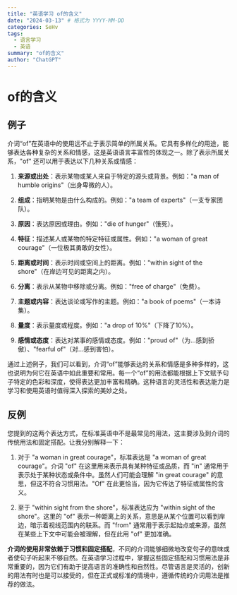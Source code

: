 ```yaml
---
title: "英语学习 of的含义"
date: "2024-03-13" # 格式为 YYYY-MM-DD
categories: SeHv
tags:
  - 语言学习
  - 英语
summary: "of的含义"
author: "ChatGPT"
---
```

# of的含义

## 例子
介词“of”在英语中的使用远不止于表示简单的所属关系。它具有多样化的用途，能够表达各种复杂的关系和情感，这是英语语言丰富性的体现之一。除了表示所属关系，"of" 还可以用于表达以下几种关系或情感：

1. **来源或出处**：表示某物或某人来自于特定的源头或背景。例如："a man of humble origins"（出身卑微的人）。

2. **组成**：指明某物是由什么构成的。例如："a team of experts"（一支专家团队）。

3. **原因**：表达原因或理由。例如："die of hunger"（饿死）。

4. **特征**：描述某人或某物的特定特征或属性。例如："a woman of great courage"（一位极其勇敢的女性）。

5. **距离或时间**：表示时间或空间上的距离。例如："within sight of the shore"（在岸边可见的距离之内）。

6. **分离**：表示从某物中移除或分离。例如："free of charge"（免费）。

7. **主题或内容**：表达谈论或写作的主题。例如："a book of poems"（一本诗集）。

8. **量度**：表示量度或程度。例如："a drop of 10%"（下降了10%）。

9. **感情或态度**：表达对某事的感情或态度。例如："proud of"（为...感到骄傲）、"fearful of"（对...感到害怕）。

通过上述例子，我们可以看到，介词“of”能够表达的关系和情感是多种多样的，这也说明为何它在英语中如此重要和常用。每一个“of”的用法都能根据上下文赋予句子特定的色彩和深度，使得表达更加丰富和精确。这种语言的灵活性和表达能力是学习和使用英语时值得深入探索的美妙之处。

## 反例
您提到的这两个表达方式，在标准英语中不是最常见的用法，这主要涉及到介词的传统用法和固定搭配。让我分别解释一下：

1. 对于 "a woman in great courage"，标准表达是 "a woman of great courage"。介词 "of" 在这里用来表示具有某种特征或品质，而 "in" 通常用于表示处于某种状态或条件中。虽然人们可能会理解 "in great courage" 的意思，但这不符合习惯用法。"Of" 在此更恰当，因为它传达了特征或属性的含义。

2. 至于 "within sight from the shore"，标准表达应为 "within sight of the shore"。这里的 "of" 表示一种距离上的关系，意思是从某个位置可以看到岸边，暗示着视线范围内的联系。而 "from" 通常用于表示起始点或来源，虽然在某些上下文中可能会被理解，但在此用 "of" 更加准确。

**介词的使用非常依赖于习惯和固定搭配**，不同的介词能够细微地改变句子的意味或者使句子听起来不够自然。在英语学习过程中，掌握这些固定搭配和习惯用法是非常重要的，因为它们有助于提高语言的准确性和自然性。尽管语言是灵活的，创新的用法有时也是可以接受的，但在正式或标准的情境中，遵循传统的介词用法是推荐的做法。
